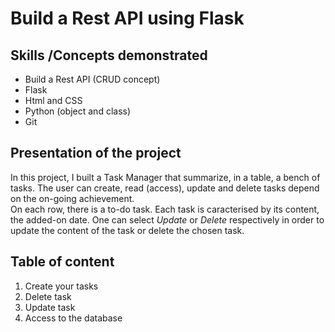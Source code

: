 # Build a Rest API using Flask 

## Skills  /Concepts demonstrated
- Build a Rest API (CRUD concept)
- Flask 
- Html and CSS
- Python (object and class)
- Git
  
## Presentation of the project 
In this project, I built a Task Manager that summarize, in a table, a bench of tasks. 
The user can create, read (access), update and delete tasks depend on the on-going achievement. <br>
On each row, there is a to-do task. Each task is caracterised by its content, the added-on date. One can select *Update* or *Delete* respectively in order to update the content of the task or delete the chosen task. 

## Table of content
1. Create your tasks
2. Delete task
3. Update task
4. Access to the database


